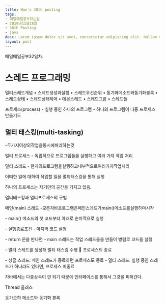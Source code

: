 ```yaml
---
title: Han's 38th posting
tags:
- 매일매일공부하는팀
- 2019년11월18일
- 38th Posting
- java
desc: Lorem ipsum dolor sit amet, consectetur adipiscing elit. Nullam vehicula gravida felis et dapibus.
layout: post
---
```


<!-- more -->
<!-- Mauris a molestie neque. Aliquam non malesuada nisi, a sodales purus. Nam molestie faucibus sapien eu euismod. Sed scelerisque ornare euismod. In tincidunt est vel pharetra convallis. Praesent vitae nisi odio.-->

매일매일공부32일차.

# 스레드 프로그래밍



멀티스레드개념
 • 스레드생성과실행
 • 스레드우선순위
 • 동기화메소드와동기화블록 • 스레드상태
 • 스레드상태제어
 • 데몬스레드
 • 스레드그룹
 • 스레드풀 



프로세스(process)
 \- 실행 중인 하나의 프로그램
 \- 하나의 프로그램이 다중 프로세스 만들기도 



## 멀티 태스킹(multi-tasking) 

-두가지이상의작업을동시에처리하는것 

 멀티 프로세스
 \- 독립적으로 프로그램들을 실행하고 여러 가지 작업 처리 

 멀티 스레드
 \- 한개의프로그램을실행하고내부적으로여러가지작업처리 



어떠한 일에 대하여 작업할 일을 멀티태스킹을 통해 실행



하나의 프로세스는 자기만의 공간을 가지고 있음.



멀티테스킹과 멀티프로세스의 구별



메인(main) 스레드
 -모든자바프로그램은메인스레드가main()메소드를실행하며시작 

\- main() 메소드의 첫 코드부터 아래로 순차적으로 실행 

\- 실행종료조건
 \- 마지막 코드 실행 

\- return 문을 만나면
 \- main 스레드는 작업 스레드들을 만들어 병렬로 코드들 실행 

\- 멀티 스레드를 생성해 멀티 태스킹 수행  프로세스의 종료 

\- 싱글 스레드: 메인 스레드가 종료하면 프로세스도 종료
 \- 멀티 스레드: 실행 중인 스레드가 하나라도 있다면, 프로세스 미종료 



자바에서는 다중상속이 안 되기 때문에 인터페이스를 통해서 그것을 피해간다.



Thread 클래스

동가오하 메소드와 동기화 블록